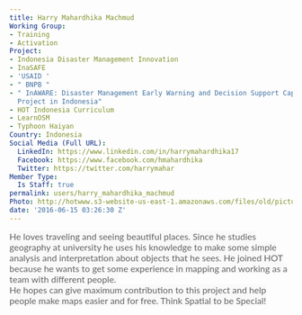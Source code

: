 ```yaml
---
title: Harry Mahardhika Machmud
Working Group:
- Training
- Activation
Project:
- Indonesia Disaster Management Innovation
- InaSAFE
- 'USAID '
- " BNPB "
- " InAWARE: Disaster Management Early Warning and Decision Support Capacity Enhancement
  Project in Indonesia"
- HOT Indonesia Curriculum
- LearnOSM
- Typhoon Haiyan
Country: Indonesia
Social Media (Full URL):
  LinkedIn: https://www.linkedin.com/in/harrymahardhika17
  Facebook: https://www.facebook.com/hmahardhika
  Twitter: https://twitter.com/harrymahar
Member Type:
  Is Staff: true
permalink: users/harry_mahardhika_machmud
Photo: http://hotwww.s3-website-us-east-1.amazonaws.com/files/old/pictures/picture-336-1475208816.jpg
date: '2016-06-15 03:26:30 Z'
---
```

<p><span style="color: #626262; font-family: Lato, Arial, Tahoma, sans-serif; font-size: 16px; font-style: normal; font-variant-ligatures: normal; font-variant-caps: normal; font-weight: normal; text-align: right; background-color: #f9f9f9;">He loves traveling and seeing beautiful places. Since he studies geography at university he uses his knowledge to make some simple analysis and interpretation about objects that he sees. He joined HOT because he wants to get some experience in mapping and working as a team with different people.&nbsp;</span><br style="color: #626262; font-family: Lato, Arial, Tahoma, sans-serif; font-size: 16px; text-align: right; background-color: #f9f9f9;"><span style="color: #626262; font-family: Lato, Arial, Tahoma, sans-serif; font-size: 16px; font-style: normal; font-variant-ligatures: normal; font-variant-caps: normal; font-weight: normal; text-align: right; background-color: #f9f9f9;">He hopes can give maximum contribution to this project and help people make maps easier and for free. Think Spatial to be Special!</span></p>
